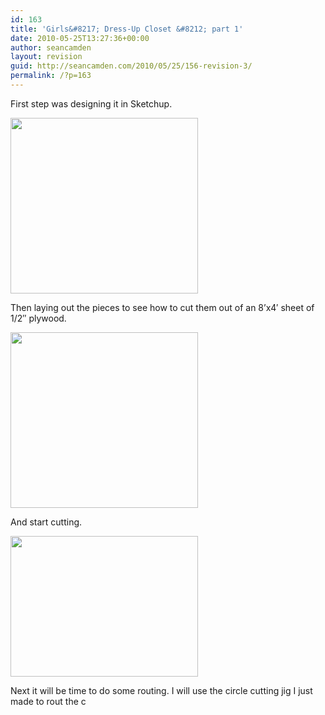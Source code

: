 ```yaml
---
id: 163
title: 'Girls&#8217; Dress-Up Closet &#8212; part 1'
date: 2010-05-25T13:27:36+00:00
author: seancamden
layout: revision
guid: http://seancamden.com/2010/05/25/156-revision-3/
permalink: /?p=163
---
```

First step was designing it in Sketchup.
  
<img src="http://seancamden.com/wp-content/uploads/2010/05/girls-closet3-300x281.jpg" alt="" title="Dress-up closet initial design" width="300" height="281" class="size-medium wp-image-157" />
  
Then laying out the pieces to see how to cut them out of an 8&#8217;x4&#8242; sheet of 1/2&#8243; plywood.
  
<img src="http://seancamden.com/wp-content/uploads/2010/05/girls-closet4-300x281.jpg" alt="" title="Dress-up closet exploded view" width="300" height="281" class="size-medium wp-image-158" />
  
And start cutting.
  
<img src="http://seancamden.com/wp-content/uploads/2010/05/2010-05-25-12.20.35-300x225.jpg" alt="" title="Pieces of wood" width="300" height="225" class="size-medium wp-image-159" />
  
Next it will be time to do some routing. I will use the circle cutting jig I just made to rout the c